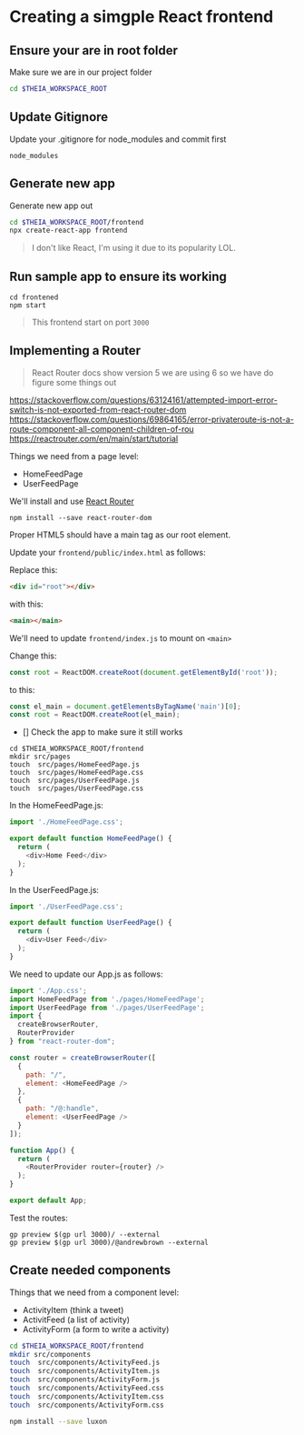 # Creating a simgple React frontend

## Ensure your are in root folder
Make sure we are in our project folder
```sh
cd $THEIA_WORKSPACE_ROOT
```

## Update Gitignore
Update your .gitignore for node_modules and commit first
```
node_modules
```

## Generate new app
Generate new app out
```sh
cd $THEIA_WORKSPACE_ROOT/frontend
npx create-react-app frontend
```

> I don't like React, I'm using it due to its popularity LOL.

## Run sample app to ensure its working

```
cd frontened
npm start
```

> This frontend start on port `3000`

## Implementing a Router

> React Router docs show version 5 we are using 6 so we have do figure some things out

https://stackoverflow.com/questions/63124161/attempted-import-error-switch-is-not-exported-from-react-router-dom
https://stackoverflow.com/questions/69864165/error-privateroute-is-not-a-route-component-all-component-children-of-rou
https://reactrouter.com/en/main/start/tutorial

Things we need from a page level:
- HomeFeedPage
- UserFeedPage

We'll install and use [React Router](https://v5.reactrouter.com/web/guides/quick-start)

```
npm install --save react-router-dom
```

Proper HTML5 should have a main tag as our root element.

Update your `frontend/public/index.html` as follows:

Replace this:

```html
<div id="root"></div>
```

with this:

```html
<main></main>
```

We'll need to update `frontend/index.js` to mount on `<main>`


Change this:
```js
const root = ReactDOM.createRoot(document.getElementById('root'));
```

to this:

```js
const el_main = document.getElementsByTagName('main')[0];
const root = ReactDOM.createRoot(el_main);
```

- [] Check the app to make sure it still works

```
cd $THEIA_WORKSPACE_ROOT/frontend
mkdir src/pages
touch  src/pages/HomeFeedPage.js
touch  src/pages/HomeFeedPage.css
touch  src/pages/UserFeedPage.js
touch  src/pages/UserFeedPage.css
```

In the HomeFeedPage.js:

```js
import './HomeFeedPage.css';

export default function HomeFeedPage() {
  return (
    <div>Home Feed</div>
  );
}
```

In the UserFeedPage.js:
```js
import './UserFeedPage.css';

export default function UserFeedPage() {
  return (
    <div>User Feed</div>
  );
}
```

We need to update our App.js as follows:

```js
import './App.css';
import HomeFeedPage from './pages/HomeFeedPage';
import UserFeedPage from './pages/UserFeedPage';
import {
  createBrowserRouter,
  RouterProvider
} from "react-router-dom";

const router = createBrowserRouter([
  {
    path: "/",
    element: <HomeFeedPage />
  },
  {
    path: "/@:handle",
    element: <UserFeedPage />
  }
]);

function App() {
  return (
    <RouterProvider router={router} />
  );
}

export default App;
```

Test the routes:
```
gp preview $(gp url 3000)/ --external
gp preview $(gp url 3000)/@andrewbrown --external
```

## Create needed components

Things that we need from a component level:
- ActivityItem (think a tweet)
- ActivitFeed (a list of activity)
- ActivityForm (a form to write a activity)

```sh
cd $THEIA_WORKSPACE_ROOT/frontend
mkdir src/components
touch  src/components/ActivityFeed.js
touch  src/components/ActivityItem.js
touch  src/components/ActivityForm.js
touch  src/components/ActivityFeed.css
touch  src/components/ActivityItem.css
touch  src/components/ActivityForm.css
```

```sh
npm install --save luxon
```